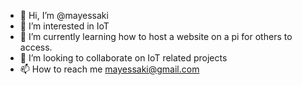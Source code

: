 - 👋 Hi, I’m @mayessaki
- 👀 I’m interested in IoT
- 🌱 I’m currently learning how to host a website on a pi for others to access.
- 💞️ I’m looking to collaborate on IoT related projects
- 📫 How to reach me mayessaki@gmail.com

<!---
mayessaki/mayessaki is a ✨ special ✨ repository because its `README.md` (this file) appears on your GitHub profile.
You can click the Preview link to take a look at your changes.
--->
